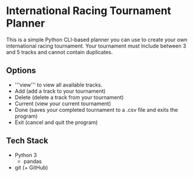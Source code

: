 # International Racing Tournament Planner

This is a simple Python CLI-based planner you can use to create your own international racing tournament. Your tournament must include between 3 and 5 tracks and cannot contain duplicates.

## Options
- '''view''' to view all available tracks.
- Add (add a track to your tournament)
- Delete (delete a track from your tournament)
- Current (view your current tournament)
- Done (saves your completed tournament to a .csv file and exits the program)
- Exit (cancel and quit the program)

## Tech Stack
- Python 3
	- pandas
- git (+ GitHub)
